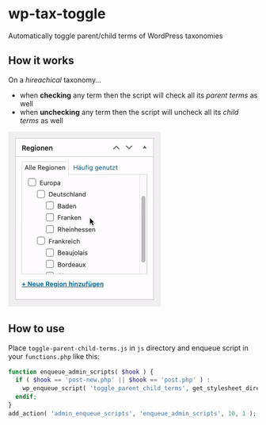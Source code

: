 # wp-tax-toggle

Automatically toggle parent/child terms of WordPress taxonomies


## How it works

On a _hireachical_ taxonomy…
- when **checking** any term then the script will check all its _parent terms_ as well
- when **unchecking** any term then the script will uncheck all its _child terms_ as well

![Demo](demo.gif?raw=true "Demo")

## How to use

Place `toggle-parent-child-terms.js` in `js` directory and enqueue script in your `functions.php` like this:

```php
function enqueue_admin_scripts( $hook ) {
  if ( $hook == 'post-new.php' || $hook == 'post.php' ) :
    wp_enqueue_script( 'toggle_parent_child_terms', get_stylesheet_directory_uri() . '/js/toggle-parent-child-terms.js', array( 'jquery' ) );
  endif;
}
add_action( 'admin_enqueue_scripts', 'enqueue_admin_scripts', 10, 1 );
```
